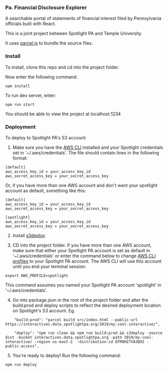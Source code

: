 ### Pa. Financial Disclosure Explorer
A searchable portal of statements of financial interest filed by Pennsylvania officials built with React.

This is a joint project between Spotlight PA and Temple University.

It uses [parcel.js](https://github.com/parcel-bundler/parcel) to bundle the source files.

### Install

To install, clone this repo and cd into the project folder.

Now enter the following command:

```npm install```

To run dev server, enter:

```npm run start```

You should be able to view the project at localhost:1234

### Deployment

To deploy to Spotlight PA's S3 account:

1) Make sure you have the [AWS CLI](https://docs.aws.amazon.com/cli/latest/userguide/install-macos.html) installed and your Spotlight credentials set in '~/.aws/credentials'. The file should contain lines in the following format:

```
[default]
aws_access_key_id = your_access_key_id
aws_secret_access_key = your_secret_access_key
```
Or, if you have more than one AWS account and don't want your spotlight account as default, something like this:

```
[default]
aws_access_key_id = your_access_key_id
aws_secret_access_key = your_secret_access_key

[spotlight]
aws_access_key_id = your_access_key_id
aws_secret_access_key = your_secret_access_key

```

2) Install [s3deploy](https://github.com/bep/s3deploy)

3) CD into the project folder. If you have more than one AWS account, make sure that either your Spotlight PA account is set as default in '~/.aws/credentials' or enter the command below to change [AWS CLI profiles](https://docs.aws.amazon.com/cli/latest/userguide/cli-configure-profiles.html) to your Spotlight PA account. The AWS CLI will use this account until you end your terminal session:

```export AWS_PROFILE=spotlight```

This command assumes you named your Spotlight PA account 'spotlight' in '~/.aws/credentials'.

4) Go into package.json in the root of the project folder and alter the build:prod and deploy scripts to reflect the desired deployment location on Spotlight's S3 account. Eg.

```
    "build:prod": "parcel build src/index.html --public-url https://interactives.data.spotlightpa.org/2019/my-cool-interactive/",

    "deploy": "npm run clean && npm run build:prod && s3deploy -source dist -bucket interactives.data.spotlightpa.org -path 2019/my-cool-interactive/ -region us-east-2  -distribution-id EFR0HZ7VA3Q92 -public-access",

```

5) You're ready to deploy! Run the following command:

```npm run deploy```
